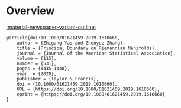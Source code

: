 # Overview
<a href="https://www.tandfonline.com/doi/abs/10.1080/01621459.2019.1610660" class="btn-href">:material-newspaper-variant-outline:</a> 

```
@article{doi:10.1080/01621459.2019.1610660,
    author = {Zhigang Yao and Zhenyue Zhang},
    title = {Principal Boundary on Riemannian Manifolds},
    journal = {Journal of the American Statistical Association},
    volume = {115},
    number = {531},
    pages = {1435-1448},
    year  = {2020},
    publisher = {Taylor & Francis},
    doi = {10.1080/01621459.2019.1610660},
    URL = {https://doi.org/10.1080/01621459.2019.1610660},
    eprint = {https://doi.org/10.1080/01621459.2019.1610660}
}
```